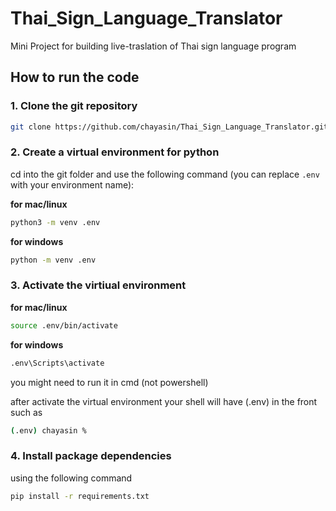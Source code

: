 # Thai_Sign_Language_Translator

Mini Project for building live-traslation of Thai sign language program

## How to run the code

### 1. Clone the git repository

```bash
git clone https://github.com/chayasin/Thai_Sign_Language_Translator.git
```

### 2. Create a virtual environment for python
cd into the git folder and use the following command (you can replace `.env` with your environment name):

**for mac/linux**

```bash
python3 -m venv .env
```

**for windows**

```bash
python -m venv .env
```

### 3. Activate the virtiual environment

**for mac/linux**

```bash
source .env/bin/activate
```

**for windows**

```bash
.env\Scripts\activate
```

you might need to run it in cmd (not powershell)

after activate the virtual environment your shell will have (.env) in the front such as

```bash
(.env) chayasin %
```

### 4. Install package dependencies

using the following command

```bash
pip install -r requirements.txt
```
